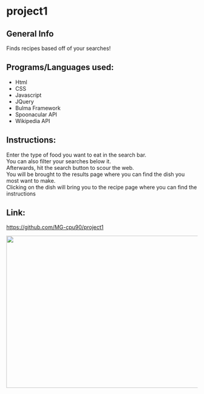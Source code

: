 # project1

## General Info

Finds recipes based off of your searches! 

## Programs/Languages used:

* Html
* CSS
* Javascript
* JQuery
* Bulma Framework
* Spoonacular API
* Wikipedia API

## Instructions:
Enter the type of food you want to eat in the search bar.
<br>
You can also filter your searches below it.
<br>
Afterwards, hit the search button to scour the web.
<br>
You will be brought to the results page where you can find the dish you
most want to make.
<br>
Clicking on the dish will bring you to the recipe page where you can find 
the instructions

## Link:
https://github.com/MG-cpu90/project1

<img src="" width="600px" height="400px">